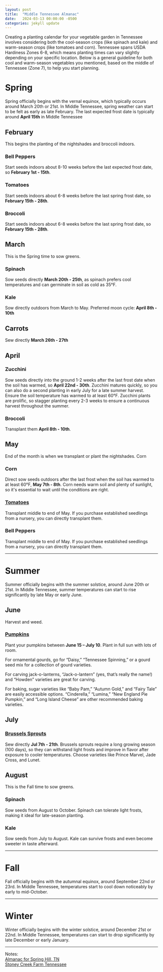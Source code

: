 ```yaml
---
layout: post
title:  "Middle Tennessee Almanac"
date:   2024-03-13 00:00:00 -0500
categories: jekyll update
---
```


Creating a planting calendar for your vegetable garden in Tennessee involves considering both the cool-season crops (like spinach and kale) and warm-season crops (like tomatoes and corn). Tennessee spans USDA Hardiness Zones 6-8, which means planting times can vary slightly depending on your specific location. Below is a general guideline for both cool and warm-season vegetables you mentioned, based on the middle of Tennessee (Zone 7), to help you start planning.

# Spring

Spring officially begins with the vernal equinox, which typically occurs around March 20th or 21st. In Middle Tennessee, spring weather can start to be felt as early as late February. The last expected frost date is typically around **April 15th** in Middle Tennessee

## February
This begins the planting of the nightshades and broccoli indoors.

### Bell Peppers
Start seeds indoors about 8-10 weeks before the last expected frost date, so **February 1st - 15th**.

### Tomatoes
Start seeds indoors about 6-8 weeks before the last spring frost date, so **February 15th - 28th**.

### Broccoli
Start seeds indoors about 6-8 weeks before the last spring frost date, so **February 15th - 28th**.

## March
This is the Spring time to sow greens.

### Spinach
Sow seeds directly **March 20th - 25th**, as spinach prefers cool temperatures and can germinate in soil as cold as 35°F.

### Kale
Sow directly outdoors from March to May. Preferred moon cycle: **April 8th - 10th**

## Carrots
Sew directly **March 26th - 27th**

## April

### Zucchini
Sow seeds directly into the ground 1-2 weeks after the last frost date when the soil has warmed, so **April 22nd - 30th**. Zucchini matures quickly, so you can also do a second planting in early July for a late summer harvest. Ensure the soil temperature has warmed to at least 60°F. Zucchini plants are prolific, so stagger planting every 2-3 weeks to ensure a continuous harvest throughout the summer.

### Broccoli
Transplant them **April 8th - 10th**.

## May
End of the month is when we transplant or plant the nightshades. Corn

### Corn
Direct sow seeds outdoors after the last frost when the soil has warmed to at least 60°F, **May 7th - 8th**. Corn needs warm soil and plenty of sunlight, so it's essential to wait until the conditions are right.

### [Tomatoes][tomato]
Transplant middle to end of May. If you purchase established seedlings from a nursery, you can directly transplant them.

### Bell Peppers
Transplant middle to end of May. If you purchase established seedlings from a nursery, you can directly transplant them.

---

# Summer

Summer officially begins with the summer solstice, around June 20th or 21st. In Middle Tennessee, summer temperatures can start to rise significantly by late May or early June.

## June
Harvest and weed.

### [Pumpkins][pumpkin]
Plant your pumpkins between **June 15 – July 10**. Plant in full sun with lots of room.

For ornamental gourds, go for “Daisy,” “Tennessee Spinning,” or a gourd seed mix for a collection of gourd varieties.

For carving jack-o-lanterns, “Jack-o-lantern” (yes, that’s really the name!) and “Howden” varieties are great for carving.

For baking, sugar varieties like “Baby Pam,” “Autumn Gold,” and “Fairy Tale” are easily accessible options. “Cinderella,” “Lumina,” “New England Pie Pumpkin,” and “Long Island Cheese” are other recommended baking varieties.


## July

### [Brussels Sprouts][bs]
Sew directly **Jul 7th - 21th**. Brussels sprouts require a long growing season (100 days), so they can withstand light frosts and improve in flavor after exposure to cooler temperatures. Choose varieties like Prince Marvel, Jade Cross, and Lunet.

## August
This is the Fall time to sow greens.

### Spinach
Sow seeds from August to October. Spinach can tolerate light frosts, making it ideal for late-season planting.

### Kale
Sow seeds from July to August. Kale can survive frosts and even become sweeter in taste afterward.

---

# Fall

Fall officially begins with the autumnal equinox, around September 22nd or 23rd. In Middle Tennessee, temperatures start to cool down noticeably by early to mid-October.

---

# Winter

Winter officially begins with the winter solstice, around December 21st or 22nd. In Middle Tennessee, temperatures can start to drop significantly by late December or early January.

---

Notes:<br>
[Almanac for Spring Hill, TN][almanac]<br>
[Stoney Creek Farm Tennessee][scft]

[almanac]: https://www.almanac.com/gardening/planting-calendar/TN/Spring%20Hill,%20Maury%20County
[scft]: https://stoneycreekfarmtennessee.com/
[pumpkin]: https://stoneycreekfarmtennessee.com/your-basic-guide-to-growing-pumpkins/
[tomato]: https://stoneycreekfarmtennessee.com/plant-tomatoes-best-result/
[bs]: https://stoneycreekfarmtennessee.com/how-to-grow-brussels-sprouts-in-the-fall/
